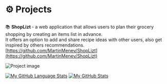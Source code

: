 # <p id="features"> ⚙️  Projects</p>


📚 <strong> ShopLizt </strong> - a web application that allows users to plan their grocery shopping by creating an items list in advance. <br>
  It offers an option to add and share recipe ideas with other users, also get inspired by others recommendations. <br>
      [https://github.com/MartinMenev/ShopLizt](https://github.com/MartinMenev/ShopLizt)

![Project image](https://user-images.githubusercontent.com/104612887/231045090-563153ba-919e-44c1-95a3-8c6a03511767.png)


[![My GitHub Language Stats](https://github-readme-stats.vercel.app/api/top-langs/?username=MartinMenev&langs_count=5&theme=grey)]()
[![My GitHub Stats](https://github-readme-stats.vercel.app/api/?username=MartinMenev&count_private=true&theme=grey&showicons=true)]()

